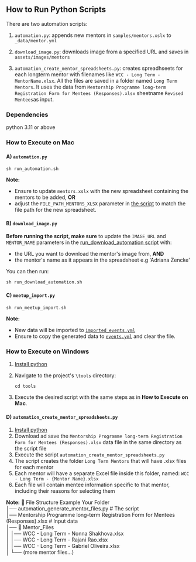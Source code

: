 ## How to Run Python Scripts

There are two automation scripts:
1) `automation.py`: appends new mentors in `samples/mentors.xslx` to `_data/mentor.yml`

2) `download_image.py`: downloads image from a specified URL and saves in `assets/images/mentors`

3) `automation_create_mentor_spreadsheets.py`: creates spreadhseets for each longterm mentor with filenames like `WCC - Long Term - MentorName.xlsx`. All the files are saved in a folder named `Long Term Mentors`. It uses the data from `Mentorship Programme long-term Registration Form for Mentees (Responses).xlsx` sheetname `Revised Mentees`as input.

### Dependencies

python 3.11 or above

### How to Execute on Mac

#### A) `automation.py`

```shell
sh run_automation.sh
```
**Note:** 
- Ensure to update `mentors.xslx` with the new spreadsheet containing the mentors to be added, **OR** 
- adjust the `FILE_PATH_MENTORS_XLSX` parameter in [the script](run_automation.sh) to match the file path for the new spreadsheet.


#### B) `download_image.py`

**Before running the script, make sure** to update the `IMAGE_URL` and `MENTOR_NAME` parameters in the [run_download_automation script](run_download_automation.sh) with:
- the URL you want to download the mentor's image from, **AND**
- the mentor's name as it appears in the spreadsheet e.g 'Adriana Zencke'

You can then run: 
```shell
sh run_download_automation.sh
```

#### C) `meetup_import.py`
```shell
sh run_meetup_import.sh
```

**Note:** 
- New data will be imported to [`imported_events.yml`](../_data/imported_events.yml)
- Ensure to copy the generated data to [`events.yml`](../_data/events.yml) and clear the file.


### How to Execute on Windows

1) [Install python](https://www.python.org/downloads/windows)

2) Navigate to the project's `\tools` directory:

    ```
    cd tools
    ```

3) Execute the desired script with the same steps as in **How to Execute on Mac**.

#### D) `automation_create_mentor_spreadsheets.py`

1) [Install python](https://www.python.org/downloads/windows)
2) Download ad save the `Mentorship Programme long-term Registration Form for Mentees (Responses).xlsx` data file in the same directory as the script file
3) Execute the script `automation_create_mentor_spreadsheets.py`
4) The script creates the folder `Long Term Mentors` that will have .xlsx files for each mentor
5) Each mentor will have a separate Excel file inside this folder, named: `WCC - Long Term - {Mentor Name}.xlsx`
6) Each file will contain mentee information specific to that mentor, including their reasons for selecting them

**Note:** 
📂 File Structure Example
Your Folder  
│── automation_generate_mentor_files.py  # The script  
│── Mentorship Programme long-term Registration Form for Mentees (Responses).xlsx  # Input data  
│── 📁 Mentor_Files  
│   │── WCC - Long Term - Nonna Shakhova.xlsx  
│   │── WCC - Long Term - Rajani Rao.xlsx  
│   │── WCC - Long Term - Gabriel Oliveira.xlsx  
│   └── (more mentor files...)  